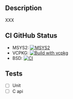 ## Description

XXX

## CI GitHub Status

- MSYS2: [![MSYS2](https://github.com/Oslandia/SFCGAL_CI/actions/workflows/msys.yml/badge.svg?branch=%{source_branch})](https://github.com/Oslandia/SFCGAL_CI/actions/workflows/msys.yml)
- VCPKG: [![Build with vcpkg](https://github.com/Oslandia/SFCGAL_CI/actions/workflows/vcpkg.yml/badge.svg?branch=%{source_branch})](https://github.com/Oslandia/SFCGAL_CI/actions/workflows/vcpkg.yml)
- BSD: [![CI](https://github.com/Oslandia/SFCGAL_CI/actions/workflows/ci.yml/badge.svg?branch=%{source_branch})](https://github.com/Oslandia/SFCGAL_CI/actions/workflows/ci.yml)

## Tests

- [ ] Unit
- [ ] C api
